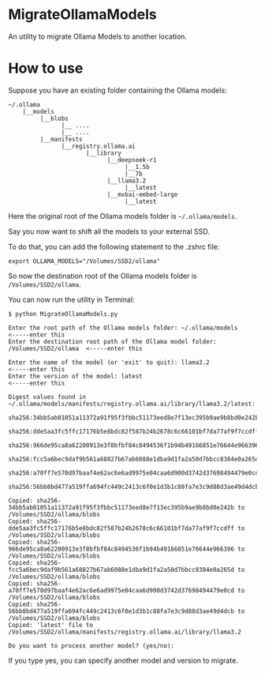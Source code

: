 # MigrateOllamaModels
An utility to migrate Ollama Models to another location.

# How to use 
Suppose you have an existing folder containing the Ollama models:

```
~/.ollama
    |__models
         |__blobs
               |__ ....
               |__ ....
         |__manifests
               |__registry.ollama.ai
                      |__library
                            |__deepseek-r1
                                 |__1.5b
                                 |__7b
                            |__llama3.2
                                 |__latest
                            |__mxbai-embed-large
                                 |__latest
```

Here the original root of the Ollama models folder is `~/.ollama/models`. 

Say you now want to shift all the models to your external SSD. 

To do that, you can add the following statement to the .zshrc file:

```
export OLLAMA_MODELS="/Volumes/SSD2/ollama"
```

So now the destination root of the Ollama models folder is `/Volumes/SSD2/ollama`.

You can now run the utility in Terminal:    

```
$ python MigrateOllamaModels.py

Enter the root path of the Ollama models folder: ~/.ollama/models                 <-----enter this
Enter the destination root path of the Ollama model folder: /Volumes/SSD2/ollama  <-----enter this

Enter the name of the model (or 'exit' to quit): llama3.2                         <-----enter this
Enter the version of the model: latest                                            <-----enter this

Digest values found in ~/.ollama/models/manifests/registry.ollama.ai/library/llama3.2/latest:  
  sha256:34bb5ab01051a11372a91f95f3fbbc51173eed8e7f13ec395b9ae9b8bd0e242b  
  sha256:dde5aa3fc5ffc17176b5e8bdc82f587b24b2678c6c66101bf7da77af9f7ccdff  
  sha256:966de95ca8a62200913e3f8bfbf84c8494536f1b94b49166851e76644e966396  
  sha256:fcc5a6bec9daf9b561a68827b67ab6088e1dba9d1fa2a50d7bbcc8384e0a265d  
  sha256:a70ff7e570d97baaf4e62ac6e6ad9975e04caa6d900d3742d37698494479e0cd  
  sha256:56bb8bd477a519ffa694fc449c2413c6f0e1d3b1c88fa7e3c9d88d3ae49d4dcb  

Copied: sha256-34bb5ab01051a11372a91f95f3fbbc51173eed8e7f13ec395b9ae9b8bd0e242b to /Volumes/SSD2/ollama/blobs  
Copied: sha256-dde5aa3fc5ffc17176b5e8bdc82f587b24b2678c6c66101bf7da77af9f7ccdff to /Volumes/SSD2/ollama/blobs  
Copied: sha256-966de95ca8a62200913e3f8bfbf84c8494536f1b94b49166851e76644e966396 to /Volumes/SSD2/ollama/blobs  
Copied: sha256-fcc5a6bec9daf9b561a68827b67ab6088e1dba9d1fa2a50d7bbcc8384e0a265d to /Volumes/SSD2/ollama/blobs  
Copied: sha256-a70ff7e570d97baaf4e62ac6e6ad9975e04caa6d900d3742d37698494479e0cd to /Volumes/SSD2/ollama/blobs  
Copied: sha256-56bb8bd477a519ffa694fc449c2413c6f0e1d3b1c88fa7e3c9d88d3ae49d4dcb to /Volumes/SSD2/ollama/blobs  
Copied: 'latest' file to /Volumes/SSD2/ollama/manifests/registry.ollama.ai/library/llama3.2  

Do you want to process another model? (yes/no):
```

If you type yes, you can specify another model and version to migrate.
